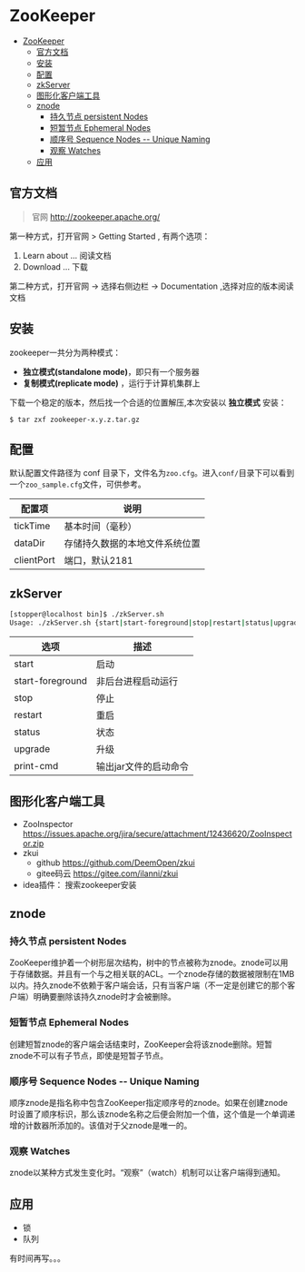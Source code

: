 # ZooKeeper

<!-- TOC -->

- [ZooKeeper](#zookeeper)
    - [官方文档](#官方文档)
    - [安装](#安装)
    - [配置](#配置)
    - [zkServer](#zkserver)
    - [图形化客户端工具](#图形化客户端工具)
    - [znode](#znode)
        - [持久节点 persistent Nodes](#持久节点-persistent-nodes)
        - [短暂节点 Ephemeral Nodes](#短暂节点-ephemeral-nodes)
        - [顺序号 Sequence Nodes -- Unique Naming](#顺序号-sequence-nodes----unique-naming)
        - [观察 Watches](#观察-watches)
    - [应用](#应用)

<!-- /TOC -->

## 官方文档

> 官网 http://zookeeper.apache.org/

第一种方式，打开官网 > Getting Started , 有两个选项：

1. Learn about ... 阅读文档
1. Download  ... 下载

第二种方式，打开官网 -> 选择右侧边栏 -> Documentation ,选择对应的版本阅读文档


## 安装

zookeeper一共分为两种模式：
- **独立模式(standalone mode)**，即只有一个服务器
- **复制模式(replicate mode)** ，运行于计算机集群上

下载一个稳定的版本，然后找一个合适的位置解压,本次安装以 **独立模式** 安装：

```
$ tar zxf zookeeper-x.y.z.tar.gz
```

## 配置 

默认配置文件路径为 conf 目录下，文件名为`zoo.cfg`。进入`conf/`目录下可以看到一个`zoo_sample.cfg`文件，可供参考。

| 配置项  | 说明  |
|---|---|
| tickTime  | 基本时间（毫秒）  |
| dataDir  | 存储持久数据的本地文件系统位置  |
|  clientPort |  端口，默认2181 |


## zkServer

``` bash
[stopper@localhost bin]$ ./zkServer.sh 
Usage: ./zkServer.sh {start|start-foreground|stop|restart|status|upgrade|print-cmd}
```

| 选项 | 描述 |
|---|---|
| start  |  启动 |
| start-foreground  | 非后台进程启动运行 |
| stop  |  停止 |
|  restart | 重启  |
| status  |  状态 |
| upgrade  |  升级 |
|  print-cmd |  输出jar文件的启动命令 |


## 图形化客户端工具

- ZooInspector https://issues.apache.org/jira/secure/attachment/12436620/ZooInspector.zip
- zkui 
   - github https://github.com/DeemOpen/zkui 
   - gitee码云 https://gitee.com/ilanni/zkui
- idea插件： 搜索zookeeper安装

## znode

### 持久节点 persistent Nodes

ZooKeeper维护着一个树形层次结构，树中的节点被称为znode。znode可以用于存储数据。并且有一个与之相关联的ACL。一个znode存储的数据被限制在1MB以内。持久znode不依赖于客户端会话，只有当客户端（不一定是创建它的那个客户端）明确要删除该持久znode时才会被删除。

### 短暂节点 Ephemeral Nodes

创建短暂znode的客户端会话结束时，ZooKeeper会将该znode删除。短暂znode不可以有子节点，即使是短暂子节点。


### 顺序号 Sequence Nodes -- Unique Naming

顺序znode是指名称中包含ZooKeeper指定顺序号的znode。如果在创建znode时设置了顺序标识，那么该znode名称之后便会附加一个值，这个值是一个单调递增的计数器所添加的。该值对于父znode是唯一的。

### 观察 Watches

znode以某种方式发生变化时。“观察”（watch）机制可以让客户端得到通知。

## 应用

- 锁
- 队列

有时间再写。。。